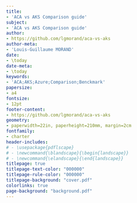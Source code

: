 ```yaml
---
title:
- 'ACA vs AKS Comparison guide'
subject:
- 'ACA vs AKS Comparison guide'
author:
- https://github.com/lgmorand/aca-vs-aks
author-meta:
- 'Louis-Guillaume MORAND'
date:
- \today
date-meta:
- \today
keywords:
- 'ACA;AKS;Azure;Comparison;Benckmark'
papersize:
- a4
fontsize:
- 12pt
footer-content:
- https://github.com/lgmorand/aca-vs-aks
geometry:
- paperwidth=22in, paperheight=210mm, margin=2cm
fontfamily:
- charter
header-includes:
# - \usepackage{pdflscape}
# - \newcommand{\blandscape}{\begin{landscape}}
# - \newcommand{\elandscape}{\end{landscape}}
titlepage: true
titlepage-text-color: "000000"
titlepage-rule-color: "000000"
titlepage-background: "cover.pdf"
colorlinks: true
page-background: "background.pdf"
---
```


